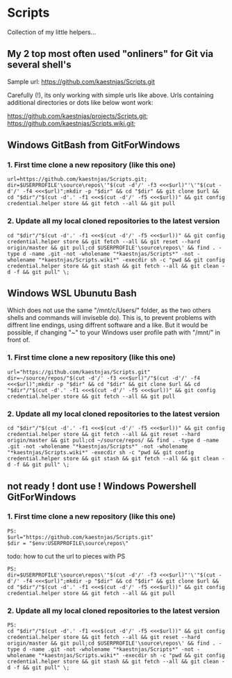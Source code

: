 # Scripts

Collection of my little helpers...

## My 2 top most often used "onliners" for Git via several shell's

Sample url: https://github.com/kaestnjas/Scripts.git

Carefully (!), its only working with simple urls like above. Urls containing additional directories or dots like below wont work:  

  https://github.com/kaestnjas/projects/Scripts.git;  
  https://github.com/kaestnjas/Scripts.wiki.git;  

## Windows GitBash from GitForWindows

### 1. First time clone a new repository (like this one)

    url=https://github.com/kaestnjas/Scripts.git;
    dir=$USERPROFILE'\source\repos\'"$(cut -d'/' -f3 <<<$url)"'\'"$(cut -d'/' -f4 <<<$url)";mkdir -p "$dir" && cd "$dir" && git clone $url && cd "$dir"/"$(cut -d'.' -f1 <<<$(cut -d'/' -f5 <<<$url))" && git config credential.helper store && git fetch --all && git pull

### 2. Update all my local cloned repositories to the latest version

    cd "$dir"/"$(cut -d'.' -f1 <<<$(cut -d'/' -f5 <<<$url))" && git config credential.helper store && git fetch --all && git reset --hard origin/master && git pull;cd $USERPROFILE'\source\repos\' && find . -type d -name .git -not -wholename "*kaestnjas/Scripts*" -not -wholename "*kaestnjas/Scripts.wiki*" -execdir sh -c "pwd && git config credential.helper store && git stash && git fetch --all && git clean -d -f && git pull" \;

## Windows WSL Ubunutu Bash 

Which does not use the same "/mnt/c/Users/<username>" folder, as the two others shells and commands will inviseble do). This is, to prevent problems with diffrent line endings, using diffrent software and a like. But it would be possible, if changing "~" to your Windows user profile path with "/mnt/" in front of. 

### 1. First time clone a new repository (like this one)

    url="https://github.com/kaestnjas/Scripts.git" 
    dir=~/source/repos/"$(cut -d'/' -f3 <<<$url)"/"$(cut -d'/' -f4 <<<$url)";mkdir -p "$dir" && cd "$dir" && git clone $url && cd "$dir"/"$(cut -d'.' -f1 <<<$(cut -d'/' -f5 <<<$url))" && git config credential.helper store && git fetch --all && git pull

### 2. Update all my local cloned repositories to the latest version

    cd "$dir"/"$(cut -d'.' -f1 <<<$(cut -d'/' -f5 <<<$url))" && git config credential.helper store && git fetch --all && git reset --hard origin/master && git pull;cd ~/source/repos/ && find . -type d -name .git -not -wholename "*kaestnjas/Scripts*" -not -wholename "*kaestnjas/Scripts.wiki*" -execdir sh -c "pwd && git config credential.helper store && git stash && git fetch --all && git clean -d -f && git pull" \;

## not ready ! dont use ! Windows Powershell GitForWindows

### 1. First time clone a new repository (like this one)

    PS:
    $url="https://github.com/kaestnjas/Scripts.git"  
    $dir = "$env:USERPROFILE\source\repos\"

todo: how to cut the url to pieces with PS

    PS:
    dir=$USERPROFILE'\source\repos\'"$(cut -d'/' -f3 <<<$url)"'\'"$(cut -d'/' -f4 <<<$url)";mkdir -p "$dir" && cd "$dir" && git clone $url && cd "$dir"/"$(cut -d'.' -f1 <<<$(cut -d'/' -f5 <<<$url))" && git config credential.helper store && git fetch --all && git pull

### 2. Update all my local cloned repositories to the latest version

    PS:
    cd "$dir"/"$(cut -d'.' -f1 <<<$(cut -d'/' -f5 <<<$url))" && git config credential.helper store && git fetch --all && git reset --hard origin/master && git pull;cd $USERPROFILE'\source\repos\' && find . -type d -name .git -not -wholename "*kaestnjas/Scripts*" -not -wholename "*kaestnjas/Scripts.wiki*" -execdir sh -c "pwd && git config credential.helper store && git stash && git fetch --all && git clean -d -f && git pull" \;
